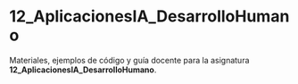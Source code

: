 # 12_AplicacionesIA_DesarrolloHumano

Materiales, ejemplos de código y guía docente para la asignatura **12_AplicacionesIA_DesarrolloHumano**.
